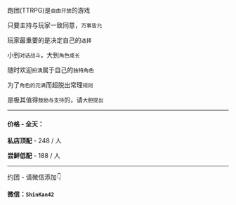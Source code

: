 跑团(TTRPG)是`自由开放`的游戏

只要主持与玩家一致同意，`万事皆允`

玩家最重要的是决定自己的`选择`

小到`对话战斗`，大到`角色成长`

随时欢迎`扮演`属于自己的`独特角色`

为了`角色的完满`而超脱出常理`规则`

是极其值得`鼓励与支持`的，请`大胆提出`

-----

#### 价格 - 全天：

**私店顶配** - 248 / 人

**尝鲜低配** - 188 / 人

-----

约团 - 请微信添加👇

**微信：`ShinKan42`**